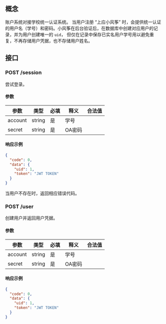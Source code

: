 ## 概念

账户系统对接学校统一认证系统。 当用户注册 “上应小风筝” 时，会提供统一认证的用户名（学号）和密码。小风筝在后台验证后，在数据库中创建对应用户的记录，并为用户创建唯一的 `uid`，
但仅在记录中保存已实名用户学号用以避免重复，不再存储用户凭据，也不存储用户姓名。

## 接口

### POST /session

尝试登录。

#### 参数

| 参数      | 类型     | 必填  | 释义   | 合法值 |
|---------|--------|-----|------|-----|
| account | string | 是   | 学号   |     |
| secret  | string | 是   | OA密码 |     |

#### 响应示例

```json
{
  "code": 0,
  "data": {
    "uid": 1,
    "token": "JWT TOKEN"
  }
}
```

当用户不存在时，返回相应错误代码。

### POST /user

创建用户并返回用户凭据。

#### 参数

| 参数      | 类型     | 必填  | 释义   | 合法值 |
|---------|--------|-----|------|-----|
| account | string | 是   | 学号   |     |
| secret  | string | 是   | OA密码 |     |

#### 响应示例

```json
{
  "code": 0,
  "data": {
    "uid": 1,
    "token": "JWT TOKEN"
  }
}
```

